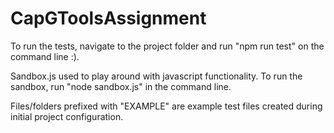 # CapGToolsAssignment

To run the tests, navigate to the project folder and run "npm run test" on the command line :).

Sandbox.js used to play around with javascript functionality. To run the sandbox, run "node sandbox.js" in the command line.

Files/folders prefixed with "EXAMPLE" are example test files created during initial project configuration.